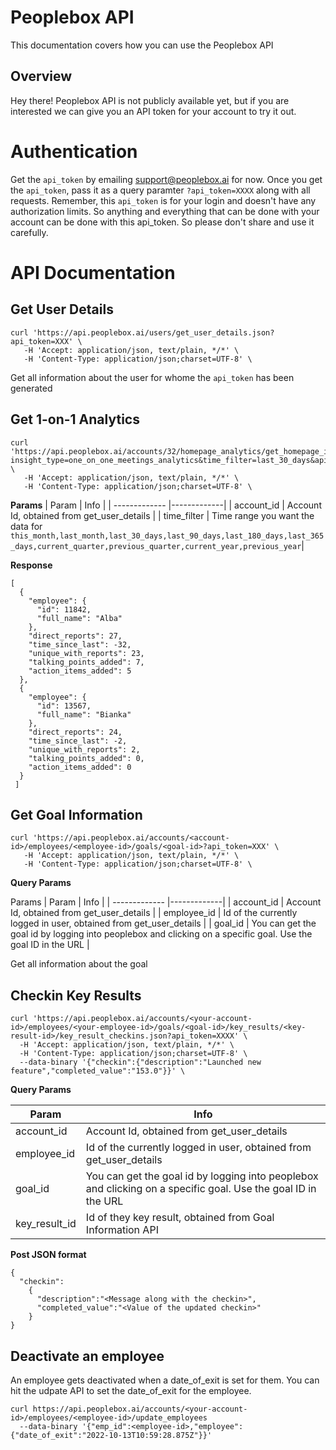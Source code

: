 # Peoplebox API
This documentation covers how you can use the Peoplebox API

## Overview
Hey there! Peoplebox API is not publicly available yet, but if you are interested we can give you an API token for your account to try it out.

# Authentication
Get the `api_token` by emailing support@peoplebox.ai for now. Once you get the `api_token`,  pass it as a query paramter `?api_token=XXXX` along with all requests.
Remember, this `api_token` is for your login and doesn't have any authorization limits. So anything and everything that can be done with your account can be done with this api_token. So please don't share and use it carefully.

# API Documentation

## Get User Details

```
curl 'https://api.peoplebox.ai/users/get_user_details.json?api_token=XXX' \
   -H 'Accept: application/json, text/plain, */*' \
   -H 'Content-Type: application/json;charset=UTF-8' \
```

Get all information about the user for whome the `api_token` has been generated


## Get 1-on-1 Analytics
```
curl 'https://api.peoplebox.ai/accounts/32/homepage_analytics/get_homepage_insight?insight_type=one_on_one_meetings_analytics&time_filter=last_30_days&api_token=XXX' \
   -H 'Accept: application/json, text/plain, */*' \
   -H 'Content-Type: application/json;charset=UTF-8' \
```
**Params**
| Param         | Info           |
| ------------- |-------------|
| account_id    | Account Id, obtained from get_user_details |
| time_filter | Time range you want the data for `this_month,last_month,last_30_days,last_90_days,last_180_days,last_365_days,current_quarter,previous_quarter,current_year,previous_year`|


**Response**
```
[
  {
    "employee": {
      "id": 11842,
      "full_name": "Alba"
    },
    "direct_reports": 27,
    "time_since_last": -32,
    "unique_with_reports": 23,
    "talking_points_added": 7,
    "action_items_added": 5
  },
  {
    "employee": {
      "id": 13567,
      "full_name": "Bianka"
    },
    "direct_reports": 24,
    "time_since_last": -2,
    "unique_with_reports": 2,
    "talking_points_added": 0,
    "action_items_added": 0
  }
 ]
```


## Get Goal Information
```
curl 'https://api.peoplebox.ai/accounts/<account-id>/employees/<employee-id>/goals/<goal-id>?api_token=XXX' \
   -H 'Accept: application/json, text/plain, */*' \
   -H 'Content-Type: application/json;charset=UTF-8' \
```
**Query Params**

Params
| Param         | Info           |
| ------------- |-------------|
| account_id    | Account Id, obtained from get_user_details |
| employee_id   | Id of the currently logged in user, obtained from get_user_details      |
| goal_id | You can get the goal id by logging into peoplebox and clicking on a specific goal. Use the goal ID in the URL |

Get all information about the goal 

## Checkin Key Results

```
curl 'https://api.peoplebox.ai/accounts/<your-account-id>/employees/<your-employee-id>/goals/<goal-id>/key_results/<key-result-id>/key_result_checkins.json?api_token=XXXX' \
  -H 'Accept: application/json, text/plain, */*' \
  -H 'Content-Type: application/json;charset=UTF-8' \
  --data-binary '{"checkin":{"description":"Launched new feature","completed_value":"153.0"}}' \
```

**Query Params**

| Param         | Info           |
| ------------- |-------------|
| account_id    | Account Id, obtained from get_user_details |
| employee_id   | Id of the currently logged in user, obtained from get_user_details      |
| goal_id | You can get the goal id by logging into peoplebox and clicking on a specific goal. Use the goal ID in the URL |
| key_result_id| Id of they key result, obtained from Goal Information API |

**Post JSON format**
```
{
  "checkin":
    {
      "description":"<Message along with the checkin>",
      "completed_value":"<Value of the updated checkin>"
    }
}
```

## Deactivate an employee

An employee gets deactivated when a date_of_exit is set for them. You can hit the udpate API to set the date_of_exit for the employee.

```
curl https://api.peoplebox.ai/accounts/<your-account-id>/employees/<employee-id>/update_employees
  --data-binary '{"emp_id":<employee-id>,"employee":{"date_of_exit":"2022-10-13T10:59:28.875Z"}}'
```
